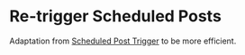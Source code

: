 # Re-trigger Scheduled Posts

Adaptation from [Scheduled Post Trigger](https://wordpress.org/plugins/scheduled-post-trigger/) to be more efficient.
